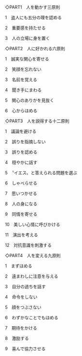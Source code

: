 ◇PART1　人を動かす三原則

1　盗人にも五分の理を認める

2　重要感を持たせる

3　人の立場に身を置く

◇PART2　人に好かれる六原則

1　誠実な関心を寄せる

2　笑顔を忘れない

3　名前を覚える

4　聞き手にまわる

5　関心のありかを見抜く

6　心からほめる

◇PART3　人を説得する十二原則

1　議論を避ける

2　誤りを指摘しない

3　誤りを認める

4　穏やかに話す

5　〝イエス〟と答えられる問題を選ぶ

6　しゃべらせる

7　思いつかせる

8　人の身になる

9　同情を寄せる

10　美しい心情に呼びかける

11　演出を考える

12　対抗意識を刺激する

◇PART4　人を変える九原則

1　まずほめる

2　遠まわしに注意を与える

3　自分の過ちを話す

4　命令をしない

5　顔をつぶさない

6　わずかなことでもほめる

7　期待をかける

8　激励する

9　喜んで協力させる
